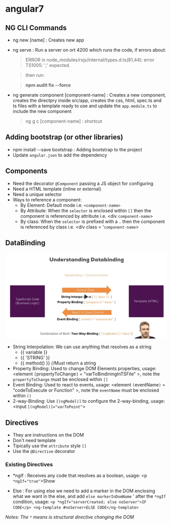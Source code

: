 # angular7

## NG CLI Commands

- ng new [name] :  Creates new app
- ng serve : Run a server on ort 4200 which runs the code, if errors about:
    > ERROR in node_modules/rxjs/internal/types.d.ts(81,44): error TS1005: ';' expected.
    
    > then run:

    > **npm audit fix --force**
    
- ng generate component [component-name] : Creates a new component, creates the directpry inside src/app, creates the 
css, html, spec.ts and ts files with a template ready to use and update the `app.module.ts` to include the new component
    > ng g c [component-name] : shortcut
    
## Adding bootstrap (or other libraries)
 
- npm install --save bootstrap : Adding bootstrap to the project
- Update `angular.json` to add the dependency
 
## Components
 
- Need the decorator `@Component` passing a JS object for configuring
- Need a HTML template (inline or external)
- Need a unique selector
- Ways to reference a component:
  * By Element: Default mode i.e. `<component-name>`
  * By Attribute: When the `selector` is enclosed within `[]` then the component is referenced by attribute i.e. <div `component-name`>
  * By class: When the `selector` is prefixed with a `.` then the component is referenced by class i.e. <div class = '`component-name`>

## DataBinding

![image](imgs/DataBinding.png)

- String Interpolation: We can use anything that resolves as a string
  * {{ variable }}
  * {{ 'STRING' }}
  * {{ method() }} //Must return a string
- Property Binding: Used to change DOM Elements properties, usage: <element `[`propertyToChange`]` = "varToBindiningInTSFile" >, 
note the `propertyToChange` must be enclosed within `[]`
- Event Binding: Used to react to events, usage: <element `(`eventName`)` = "codeToExecute or Function" >, 
note the `eventName` must be enclosed within `()`
- 2-way-Binding: Use `[(ngModel)]` to configure the 2-way-binding, usage: <input `[(ngModel)]="varToPoint"`>

## Directives

- They are instructions on the DOM
- Don't need template
- Tipically use the `attribute` style `[]`
- Use the `@Directive` decorator

### Existing Directives

- *ngIf : Receives any code that resolves as a boolean, usage: <p `*ngIf="true"`>Show</p>
- Else : For using else we need to add a marker in the DOM enclosing what we want in the else, and add `else markerInDomName` '
after the `*ngIf` condition, usage: `<p *ngIf="serverCreated; else noServer">IF CODE</p>
    <ng-template #noServer>ELSE CODE</ng-template>`

_Notes: The `*` means is structural directive changing the DOM_